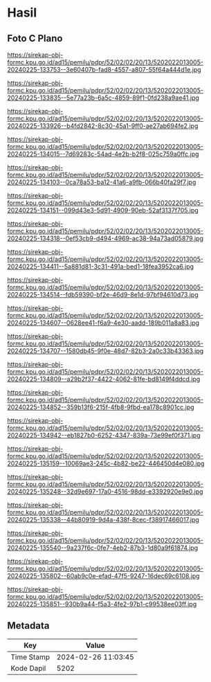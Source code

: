 # Hasil

## Foto C Plano

https://sirekap-obj-formc.kpu.go.id/ad15/pemilu/pdpr/52/02/02/20/13/5202022013005-20240225-133753--3e60407b-fad8-4557-a807-55f64a444d1e.jpg

https://sirekap-obj-formc.kpu.go.id/ad15/pemilu/pdpr/52/02/02/20/13/5202022013005-20240225-133835--5e77a23b-6a5c-4859-89f1-0fd238a9ae41.jpg

https://sirekap-obj-formc.kpu.go.id/ad15/pemilu/pdpr/52/02/02/20/13/5202022013005-20240225-133926--b4fd2842-8c30-45a1-9ff0-ae27ab694fe2.jpg

https://sirekap-obj-formc.kpu.go.id/ad15/pemilu/pdpr/52/02/02/20/13/5202022013005-20240225-134015--7d69283c-54ad-4e2b-b2f8-025c759a0ffc.jpg

https://sirekap-obj-formc.kpu.go.id/ad15/pemilu/pdpr/52/02/02/20/13/5202022013005-20240225-134103--0ca78a53-ba12-41a6-a9fb-066b40fa29f7.jpg

https://sirekap-obj-formc.kpu.go.id/ad15/pemilu/pdpr/52/02/02/20/13/5202022013005-20240225-134151--099d43e3-5d91-4909-90eb-52af3137f705.jpg

https://sirekap-obj-formc.kpu.go.id/ad15/pemilu/pdpr/52/02/02/20/13/5202022013005-20240225-134318--0ef53cb9-d494-4969-ac38-94a73ad05879.jpg

https://sirekap-obj-formc.kpu.go.id/ad15/pemilu/pdpr/52/02/02/20/13/5202022013005-20240225-134411--5a881d81-3c31-491a-bed1-18fea3952ca6.jpg

https://sirekap-obj-formc.kpu.go.id/ad15/pemilu/pdpr/52/02/02/20/13/5202022013005-20240225-134514--fdb59390-bf2e-46d9-8e1d-97bf94610d73.jpg

https://sirekap-obj-formc.kpu.go.id/ad15/pemilu/pdpr/52/02/02/20/13/5202022013005-20240225-134607--0628ee41-f6a9-4e30-aadd-189b011a8a83.jpg

https://sirekap-obj-formc.kpu.go.id/ad15/pemilu/pdpr/52/02/02/20/13/5202022013005-20240225-134707--1580db45-9f0e-48d7-82b3-2a0c33b43363.jpg

https://sirekap-obj-formc.kpu.go.id/ad15/pemilu/pdpr/52/02/02/20/13/5202022013005-20240225-134809--a29b2f37-4422-4062-81fe-bd8149f4ddcd.jpg

https://sirekap-obj-formc.kpu.go.id/ad15/pemilu/pdpr/52/02/02/20/13/5202022013005-20240225-134852--359b13f6-215f-4fb8-9fbd-ea178c8901cc.jpg

https://sirekap-obj-formc.kpu.go.id/ad15/pemilu/pdpr/52/02/02/20/13/5202022013005-20240225-134942--eb1827b0-6252-4347-839a-73e99ef0f371.jpg

https://sirekap-obj-formc.kpu.go.id/ad15/pemilu/pdpr/52/02/02/20/13/5202022013005-20240225-135159--10069ae3-245c-4b82-be22-446450d4e080.jpg

https://sirekap-obj-formc.kpu.go.id/ad15/pemilu/pdpr/52/02/02/20/13/5202022013005-20240225-135248--32d9e697-17a0-4516-98dd-e3392920e9e0.jpg

https://sirekap-obj-formc.kpu.go.id/ad15/pemilu/pdpr/52/02/02/20/13/5202022013005-20240225-135338--44b80919-9d4a-438f-8cec-f38917466017.jpg

https://sirekap-obj-formc.kpu.go.id/ad15/pemilu/pdpr/52/02/02/20/13/5202022013005-20240225-135540--9a237f6c-0fe7-4eb2-87b3-1d80a9f61874.jpg

https://sirekap-obj-formc.kpu.go.id/ad15/pemilu/pdpr/52/02/02/20/13/5202022013005-20240225-135802--60ab9c0e-efad-47f5-9247-16dec69c6108.jpg

https://sirekap-obj-formc.kpu.go.id/ad15/pemilu/pdpr/52/02/02/20/13/5202022013005-20240225-135851--930b9a44-f5a3-4fe2-97b1-c99538ee03ff.jpg


## Metadata

| Key        | Value               |
| ---------- | ------------------- |
| Time Stamp | 2024-02-26 11:03:45 |
| Kode Dapil | 5202                |



